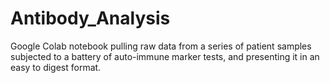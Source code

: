 # Antibody_Analysis
Google Colab notebook pulling raw data from a series of patient samples subjected to a battery of auto-immune marker tests, and presenting it in an easy to digest format.
